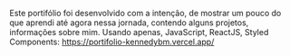 Este portifólio foi desenvolvido com a intenção, de mostrar um pouco do que aprendi até agora nessa jornada, contendo alguns projetos, informações sobre mim.
Usando apenas, JavaScript, ReactJS, Styled Components: https://portifolio-kennedybm.vercel.app/
